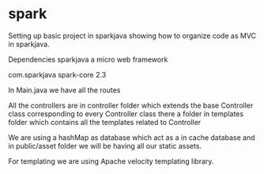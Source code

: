 # spark
Setting up basic project in sparkjava showing how to organize code as MVC in sparkjava.

Dependencies sparkjava a micro web framework

<dependency>
    <groupId>com.sparkjava</groupId>
    <artifactId>spark-core</artifactId>
    <version>2.3</version>
</dependency>

In Main.java we have all the routes 

All the controllers are in controller folder which extends the base Controller class
corresponding to every Controller class there a folder in templates folder 
which contains all the templates related to Controller

We are using a hashMap as database which act as a in cache database and in public/asset folder we will be having 
all our static assets.
 
For templating we are using Apache velocity templating library.


